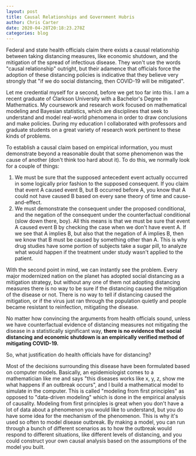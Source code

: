 ```yaml
---
layout: post
title: Causal Relationships and Government Hubris
author: Chris Carter
date: 2020-04-28T20:18:23.278Z
categories: blog
---
```

Federal and state health officials claim there exists a causal relationship between taking distancing measures, like economic shutdown, and the mitigation of the spread of infectious disease. They won't use the words "causal relationship" outright, but their adamence that officials force the adoption of these distancing policies is indicative that they believe very strongly that "if we do social distancing, then COVID-19 will be mitigated". 

Let me credential myself for a second, before we get too far into this. I am a recent graduate of Clarkson University with a Bachelor's Degree in Mathematics. My coursework and research work focused on mathematical modeling and Bayesian statistics, which are disciplines that seek to understand and model real-world phenomena in order to draw conclusions and make policies. During my education I collaborated with professors and graduate students on a great variety of research work pertinent to these kinds of problems.

To establish a causal claim based on empirical information, you must demonstrate beyond a reasonable doubt that some phenomenon was the cause of another (don't think too hard about it). To do this, we normally look for a couple of things:

1. We must be sure that the supposed antecedent event actually occurred in some logically prior fashion to the supposed consequent. If you claim that event A caused event B, but B occurred before A, you know that A could not have caused B based on every sane theory of time and cause-and-effect. 
2. We must demonstrate the consequent under the proposed conditional, and the negation of the consequent under the counterfactual conditional (slow down there, boy). All this means is that we must be sure that event A caused event B by checking the case when we don't have event A. If we see that A implies B, but also that the negation of A implies B, then we know that B must be caused by something other than A. This is why drug studies have some portion of subjects take a sugar pill, to analyze what would happen if the treatment under study wasn't applied to the patient.

With the second point in mind, we can instantly see the problem. Every major modernized nation on the planet has adopted social distancing as a mitigation strategy, but without any one of them not adopting distancing measures there is no way to be sure if the distancing caused the mitigation of the disease or not. There is no way to tell if distancing caused the mitigation, or if the virus just ran through the population quietly and people became resistant to reinfection, mitigating the disease.

No matter how convincing the arguments from health officials sound, unless we have counterfactual evidence of distancing measures not mitigating the disease in a statistically significant way, **there is no evidence that social distancing and economic shutdown is an empirically verified method of mitigating COVID-19.**

So, what justification do health officials have for distancing? 

Most of the decisions surrounding this disease have been formulated based on computer models. Basically, an epidemiologist comes to a mathematician like me and says "this diseases works like x, y, z, show me what happens if an outbreak occurs", and I build a mathematical model to simulate in the computer. This is called "modeling from first principles" as opposed to "data-driven modeling" which is done in the empirical analysis of causality. Modeling from first principles is great when you don't have a lot of data about a phenomenon you would like to understand, but you do have some idea for the mechanism of the phenomenon. This is why it's used so often to model disease outbreak. By making a model, you can run through a bunch of different scenarios as to how the outbreak would respond to different situations, like different levels of distancing, and you could construct your own causal analysis based on the assumptions of the model you built.